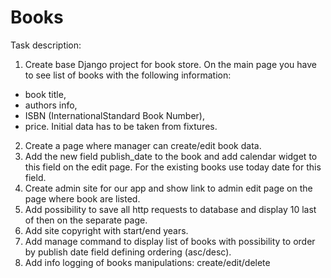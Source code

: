 # Books
Task description:
1. Create base Django project for book store. On the main page you have to see list of books with the following information:
- book title, 
- authors info, 
- ISBN (InternationalStandard Book Number), 
- price. 
	Initial data has to be taken from fixtures.
2. Create a page where manager can create/edit book data.
3. Add the new field publish_date to the book and add calendar widget to this field on the edit page. For the existing books use today date for this field.
4. Create admin site for our app and show link to admin edit page on the page where book are listed.
5. Add possibility to save all http requests to database and display 10 last of then on the separate page.
6. Add site copyright with start/end years.
7. Add manage command to display list of books with possibility to order by publish date field defining ordering (asc/desc).
8. Add info logging of books manipulations: create/edit/delete
